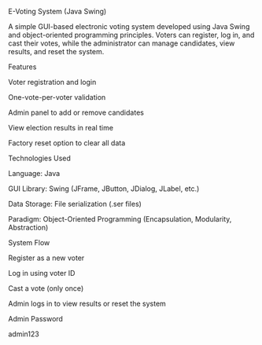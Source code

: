 E-Voting System (Java Swing)

A simple GUI-based electronic voting system developed using Java Swing and object-oriented programming principles.
Voters can register, log in, and cast their votes, while the administrator can manage candidates, view results, and reset the system.

Features

Voter registration and login

One-vote-per-voter validation

Admin panel to add or remove candidates

View election results in real time

Factory reset option to clear all data

Technologies Used

Language: Java

GUI Library: Swing (JFrame, JButton, JDialog, JLabel, etc.)

Data Storage: File serialization (.ser files)

Paradigm: Object-Oriented Programming (Encapsulation, Modularity, Abstraction)

System Flow

Register as a new voter

Log in using voter ID

Cast a vote (only once)

Admin logs in to view results or reset the system

Admin Password

admin123
